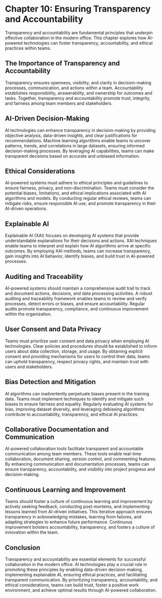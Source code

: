 Chapter 10: Ensuring Transparency and Accountability
====================================================

Transparency and accountability are fundamental principles that underpin effective collaboration in the modern office. This chapter explores how AI-powered technologies can foster transparency, accountability, and ethical practices within teams.

The Importance of Transparency and Accountability
-------------------------------------------------

Transparency ensures openness, visibility, and clarity in decision-making processes, communication, and actions within a team. Accountability establishes responsibility, answerability, and ownership for outcomes and tasks. Together, transparency and accountability promote trust, integrity, and fairness among team members and stakeholders.

AI-Driven Decision-Making
-------------------------

AI technologies can enhance transparency in decision-making by providing objective analysis, data-driven insights, and clear justifications for recommendations. Machine learning algorithms enable teams to uncover patterns, trends, and correlations in large datasets, ensuring informed decision-making processes. By leveraging AI capabilities, teams can make transparent decisions based on accurate and unbiased information.

Ethical Considerations
----------------------

AI-powered systems must adhere to ethical principles and guidelines to ensure fairness, privacy, and non-discrimination. Teams must consider the potential biases, limitations, and ethical implications associated with AI algorithms and models. By conducting regular ethical reviews, teams can mitigate risks, ensure responsible AI use, and promote transparency in their AI-driven operations.

Explainable AI
--------------

Explainable AI (XAI) focuses on developing AI systems that provide understandable explanations for their decisions and actions. XAI techniques enable teams to interpret and explain how AI algorithms arrive at specific outcomes. By employing XAI methods, teams can increase transparency, gain insights into AI behavior, identify biases, and build trust in AI-powered processes.

Auditing and Traceability
-------------------------

AI-powered systems should maintain a comprehensive audit trail to track and document actions, decisions, and data processing activities. A robust auditing and traceability framework enables teams to review and verify processes, detect errors or biases, and ensure accountability. Regular audits promote transparency, compliance, and continuous improvement within the organization.

User Consent and Data Privacy
-----------------------------

Teams must prioritize user consent and data privacy when employing AI technologies. Clear policies and procedures should be established to inform users about data collection, storage, and usage. By obtaining explicit consent and providing mechanisms for users to control their data, teams can uphold transparency, respect privacy rights, and maintain trust with users and stakeholders.

Bias Detection and Mitigation
-----------------------------

AI algorithms can inadvertently perpetuate biases present in the training data. Teams must implement techniques to identify and mitigate such biases to ensure fairness and equality. Regularly evaluating AI systems for bias, improving dataset diversity, and leveraging debiasing algorithms contribute to accountability, transparency, and ethical AI practices.

Collaborative Documentation and Communication
---------------------------------------------

AI-powered collaboration tools facilitate transparent and accountable communication among team members. These tools enable real-time collaboration, document sharing, version control, and commenting features. By enhancing communication and documentation processes, teams can ensure transparency, accountability, and visibility into project progress and decision-making.

Continuous Learning and Improvement
-----------------------------------

Teams should foster a culture of continuous learning and improvement by actively seeking feedback, conducting post-mortems, and implementing lessons learned from AI-driven initiatives. This iterative approach ensures transparency in acknowledging mistakes, learning from failures, and adapting strategies to enhance future performance. Continuous improvement bolsters accountability, transparency, and fosters a culture of innovation within the team.

Conclusion
----------

Transparency and accountability are essential elements for successful collaboration in the modern office. AI technologies play a crucial role in promoting these principles by enabling data-driven decision-making, implementing explainable AI, ensuring ethical practices, and facilitating transparent communication. By prioritizing transparency, accountability, and ethical considerations, teams can build trust, foster a positive work environment, and achieve optimal results through AI-powered collaboration.
